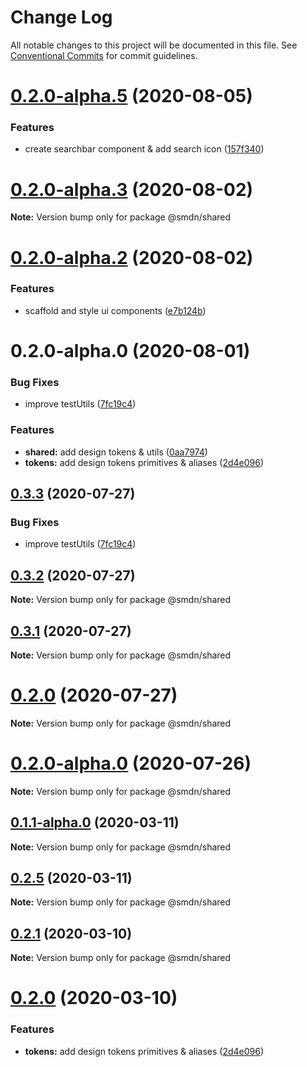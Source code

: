 # Change Log

All notable changes to this project will be documented in this file.
See [Conventional Commits](https://conventionalcommits.org) for commit guidelines.

# [0.2.0-alpha.5](https://github.com/samsoedien/smdn-design-system/tree/master/packages/shared/compare/v0.2.0-alpha.4...v0.2.0-alpha.5) (2020-08-05)


### Features

* create searchbar component & add search icon ([157f340](https://github.com/samsoedien/smdn-design-system/tree/master/packages/shared/commit/157f3404e2006d4f81800351be097dba2f7c520e))





# [0.2.0-alpha.3](https://github.com/samsoedien/smdn-design-system/tree/master/packages/shared/compare/v0.2.0-alpha.2...v0.2.0-alpha.3) (2020-08-02)

**Note:** Version bump only for package @smdn/shared





# [0.2.0-alpha.2](https://github.com/samsoedien/smdn-design-system/tree/master/packages/shared/compare/v0.2.0-alpha.1...v0.2.0-alpha.2) (2020-08-02)


### Features

* scaffold and style ui components ([e7b124b](https://github.com/samsoedien/smdn-design-system/tree/master/packages/shared/commit/e7b124b66c7f37c36d2cd83f7b6f50e578fe0eff))





# 0.2.0-alpha.0 (2020-08-01)


### Bug Fixes

* improve testUtils ([7fc19c4](https://github.com/samsoedien/smdn-design-system/tree/master/packages/shared/commit/7fc19c497ebcc4bc5573dcb82550e68af55429e9))


### Features

* **shared:** add design tokens & utils ([0aa7974](https://github.com/samsoedien/smdn-design-system/tree/master/packages/shared/commit/0aa797403a98aa5aa301007bb8987510055da347))
* **tokens:** add design tokens primitives & aliases ([2d4e096](https://github.com/samsoedien/smdn-design-system/tree/master/packages/shared/commit/2d4e09693149f5e7859a8841dbdcaa95ecbb93d2))





## [0.3.3](https://github.com/samsoedien/smdn-design-system/tree/master/packages/shared/compare/v0.3.2...v0.3.3) (2020-07-27)


### Bug Fixes

* improve testUtils ([7fc19c4](https://github.com/samsoedien/smdn-design-system/tree/master/packages/shared/commit/7fc19c497ebcc4bc5573dcb82550e68af55429e9))





## [0.3.2](https://github.com/samsoedien/smdn-design-system/tree/master/packages/shared/compare/v0.3.1...v0.3.2) (2020-07-27)

**Note:** Version bump only for package @smdn/shared





## [0.3.1](https://github.com/samsoedien/smdn-design-system/tree/master/packages/shared/compare/v0.2.0-alpha.5...v0.3.1) (2020-07-27)

**Note:** Version bump only for package @smdn/shared





# [0.2.0](https://github.com/samsoedien/smdn-design-system/tree/master/packages/shared/compare/v0.2.0-alpha.5...v0.2.0) (2020-07-27)

**Note:** Version bump only for package @smdn/shared





# [0.2.0-alpha.0](https://github.com/samsoedien/smdn-design-system/tree/master/packages/shared/compare/v0.1.1-alpha.0...v0.2.0-alpha.0) (2020-07-26)

**Note:** Version bump only for package @smdn/shared






## [0.1.1-alpha.0](https://github.com/samsoedien/smdn-design-system/tree/master/packages/shared/compare/v0.2.5...v0.1.1-alpha.0) (2020-03-11)

**Note:** Version bump only for package @smdn/shared





## [0.2.5](https://github.com/samsoedien/smdn-design-system/tree/master/packages/shared/compare/v0.2.4...v0.2.5) (2020-03-11)

**Note:** Version bump only for package @smdn/shared





## [0.2.1](https://github.com/samsoedien/smdn-design-system/tree/master/packages/shared/compare/v0.2.0...v0.2.1) (2020-03-10)

**Note:** Version bump only for package @smdn/shared





# [0.2.0](https://github.com/samsoedien/smdn-design-system/tree/master/packages/shared/compare/v1.1.0...v0.2.0) (2020-03-10)


### Features

* **tokens:** add design tokens primitives & aliases ([2d4e096](https://github.com/samsoedien/smdn-design-system/tree/master/packages/shared/commit/2d4e09693149f5e7859a8841dbdcaa95ecbb93d2))
